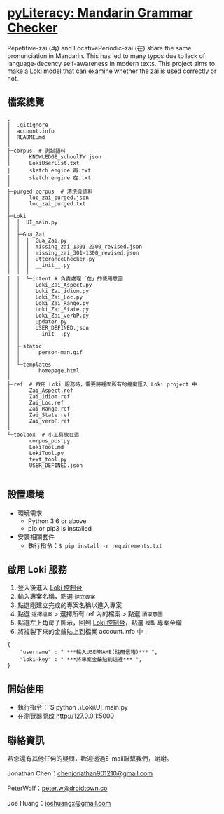 # [pyLiteracy: Mandarin Grammar Checker](https://github.com/Chenct-jonathan/pyLiteracy)

Repetitive-zai (再) and LocativePeriodic-zai (在) share the same pronunciation in Mandarin. This has led to many typos due to lack of language-decency self-awareness in modern texts. This project aims to make a Loki model that can examine whether the zai is used correctly or not.


檔案總覽
-------------
```
.
│  .gitignore
│  account.info
│  README.md
│
├─corpus  # 測試語料
│      KNOWLEDGE_schoolTW.json
│      LokiUserList.txt
│      sketch engine 再.txt
│      sketch engine 在.txt
│
├─purged corpus  # 清洗後語料
│      loc_zai_purged.json
│      loc_zai_purged.txt
│
├─Loki 
│  │  UI_main.py
│  │  
│  ├─Gua_Zai
│  │  │  Gua_Zai.py
│  │  │  missing_zai_1301-2300_revised.json
│  │  │  missing_zai_301-1300_revised.json
│  │  │  utteranceChecker.py
│  │  │  __init__.py
│  │  │
│  │  └─intent # 負責處理「在」的使用意圖
│  │     Loki_Zai_Aspect.py
│  │     Loki_Zai_idiom.py
│  │     Loki_Zai_Loc.py
│  │     Loki_Zai_Range.py
│  │     Loki_Zai_State.py
│  │     Loki_Zai_verbP.py
│  │     Updater.py
│  │     USER_DEFINED.json
│  │     __init__.py
│  │          
│  ├─static
│  │      person-man.gif
│  │
│  └─templates
│         homepage.html
│
├─ref  # 啟用 Loki 服務時，需要將裡面所有的檔案匯入 Loki project 中
│      Zai_Aspect.ref
│      Zai_idiom.ref
│      Zai_Loc.ref
│      Zai_Range.ref
│      Zai_State.ref
│      Zai_verbP.ref
│
└─toolbox  # 小工具放在這
       corpus_pos.py
       LokiTool.md
       LokiTool.py
       text_tool.py
       USER_DEFINED.json
     
```

設置環境
-------------
- 環境需求
    - Python 3.6 or above
    - pip or pip3 is installed
- 安裝相關套件
    - 執行指令：`$ pip install -r requirements.txt`

啟用 Loki 服務
-------------
1. 登入後進入 [Loki 控制台](https://api.droidtown.co/loki/)
2. 輸入專案名稱，點選 `建立專案`
3. 點選剛建立完成的專案名稱以進入專案
4. 點選 `選擇檔案` > 選擇所有 ref 內的檔案 > 點選 `讀取意圖`
5. 點選左上角房子圖示，回到 [Loki 控制台](https://api.droidtown.co/loki/)，點選 `複製` 專案金鑰
6. 將複製下來的金鑰貼上到檔案 account.info 中：
```
{
    "username" : " ***輸入USERNAME(註冊信箱)*** ",
    "loki-key" : " ***將專案金鑰貼到這裡*** ",
}
```

開始使用
-------------
- 執行指令：`$ python .\Loki\UI_main.py
- 在瀏覽器開啟 http://127.0.0.1:5000


聯絡資訊
-------------
若您還有其他任何的疑問，歡迎透過E-mail聯繫我們，謝謝。 

Jonathan Chen：[chenjonathan901210@gmail.com](mailto:chenjonathan901210@gmail.com)

PeterWolf：[peter.w@droidtown.co](mailto:peter.w@droidtown.co)

Joe Huang：[joehuangx@gmail.com](mailto:joehuangx@gmail.com)      

